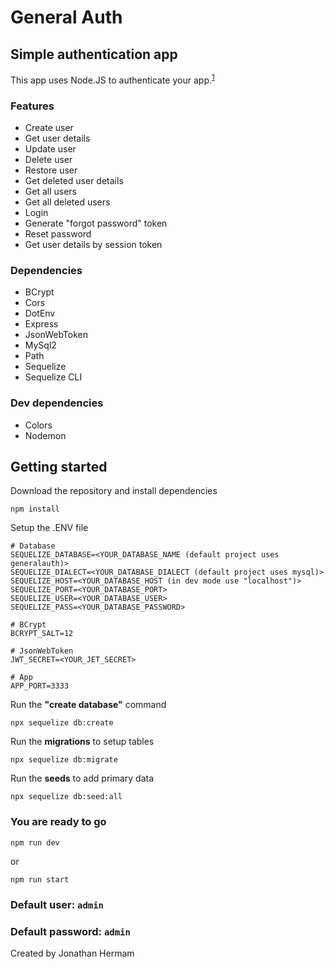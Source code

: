 # General Auth
## Simple authentication app

This app uses Node.JS to authenticate your app.<sup>[1](#footnote)</sup>

### Features
- Create user
- Get user details
- Update user
- Delete user
- Restore user
- Get deleted user details
- Get all users
- Get all deleted users
- Login
- Generate "forgot password" token
- Reset password
- Get user details by session token

### Dependencies
- BCrypt
- Cors
- DotEnv
- Express
- JsonWebToken
- MySql2
- Path
- Sequelize
- Sequelize CLI

### Dev dependencies
- Colors
- Nodemon

## Getting started
Download the repository and install dependencies
```
npm install
```

Setup the .ENV file
```
# Database
SEQUELIZE_DATABASE=<YOUR_DATABASE_NAME (default project uses generalauth)>
SEQUELIZE_DIALECT=<YOUR_DATABASE_DIALECT (default project uses mysql)>
SEQUELIZE_HOST=<YOUR_DATABASE_HOST (in dev mode use "localhost")>
SEQUELIZE_PORT=<YOUR_DATABASE_PORT>
SEQUELIZE_USER=<YOUR_DATABASE_USER>
SEQUELIZE_PASS=<YOUR_DATABASE_PASSWORD>

# BCrypt
BCRYPT_SALT=12

# JsonWebToken
JWT_SECRET=<YOUR_JET_SECRET>

# App
APP_PORT=3333
```

Run the **"create database"** command
```
npx sequelize db:create
```

Run the **migrations** to setup tables
```
npx sequelize db:migrate
```

Run the **seeds** to add primary data
```
npx sequelize db:seed:all
```

### **You are ready to go**
```
npm run dev
```
or
```
npm run start
```

### Default user: `admin`
### Default password: `admin`

<a name="footnote">Created by Jonathan Hermam</a>